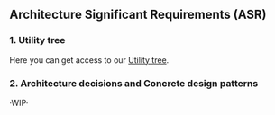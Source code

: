 ## Architecture Significant Requirements (ASR)

### 1. Utility tree

Here you can get access to our [Utility tree](https://github.com/Tiaaam/GuessMaster/blob/master/docs/Utility%20tree.xlsx).

### 2. Architecture decisions and Concrete design patterns

·WIP·
